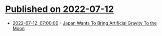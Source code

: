 # [Published on 2022-07-12](index.md)

* [2022-07-12, 07:00:00](https://science.slashdot.org/story/22/07/11/2246249/japan-wants-to-bring-artificial-gravity-to-the-moon?utm_source=rss1.0mainlinkanon&utm_medium=feed) - [Japan Wants To Bring Artificial Gravity To the Moon](https://science.slashdot.org/story/22/07/11/2246249/japan-wants-to-bring-artificial-gravity-to-the-moon?utm_source=rss1.0mainlinkanon&utm_medium=feed)
